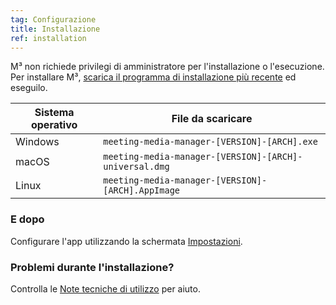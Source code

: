 ```yaml
---
tag: Configurazione
title: Installazione
ref: installation
---
```


M³ non richiede privilegi di amministratore per l'installazione o l'esecuzione. Per installare M³, [scarica  il programma di installazione più recente]({{site.github}}/releases/latest) ed eseguilo.

| Sistema operativo | File da scaricare                                      |
| ----------------- | ------------------------------------------------------ |
| Windows           | `meeting-media-manager-[VERSION]-[ARCH].exe`           |
| macOS             | `meeting-media-manager-[VERSION]-[ARCH]-universal.dmg` |
| Linux             | `meeting-media-manager-[VERSION]-[ARCH].AppImage`      |

### E dopo

Configurare l'app utilizzando la schermata [Impostazioni]({{page.lang}}/#configuration).

### Problemi durante l'installazione?

Controlla le [Note tecniche di utilizzo]({{page.lang}}/#usage-notes) per aiuto.
